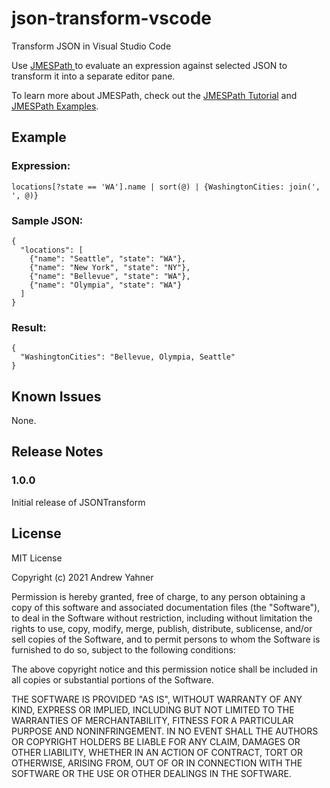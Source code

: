 # json-transform-vscode
Transform JSON in Visual Studio Code

Use [JMESPath ](https://jmespath.org) to evaluate an expression against selected JSON to transform it into a separate editor pane.

To learn more about JMESPath, check out the [JMESPath Tutorial](http://jmespath.org/tutorial.html) and [JMESPath Examples](https://jmespath.org/examples.html).

## Example

### Expression:
```
locations[?state == 'WA'].name | sort(@) | {WashingtonCities: join(', ', @)}
```

### Sample JSON:
```
{
  "locations": [
    {"name": "Seattle", "state": "WA"},
    {"name": "New York", "state": "NY"},
    {"name": "Bellevue", "state": "WA"},
    {"name": "Olympia", "state": "WA"}
  ]
}
```

### Result:
```
{
  "WashingtonCities": "Bellevue, Olympia, Seattle"
}
```

## Known Issues

None.

## Release Notes

### 1.0.0

Initial release of JSONTransform

## License

MIT License

Copyright (c) 2021 Andrew Yahner

Permission is hereby granted, free of charge, to any person obtaining a copy
of this software and associated documentation files (the "Software"), to deal
in the Software without restriction, including without limitation the rights
to use, copy, modify, merge, publish, distribute, sublicense, and/or sell
copies of the Software, and to permit persons to whom the Software is
furnished to do so, subject to the following conditions:

The above copyright notice and this permission notice shall be included in all
copies or substantial portions of the Software.

THE SOFTWARE IS PROVIDED "AS IS", WITHOUT WARRANTY OF ANY KIND, EXPRESS OR
IMPLIED, INCLUDING BUT NOT LIMITED TO THE WARRANTIES OF MERCHANTABILITY,
FITNESS FOR A PARTICULAR PURPOSE AND NONINFRINGEMENT. IN NO EVENT SHALL THE
AUTHORS OR COPYRIGHT HOLDERS BE LIABLE FOR ANY CLAIM, DAMAGES OR OTHER
LIABILITY, WHETHER IN AN ACTION OF CONTRACT, TORT OR OTHERWISE, ARISING FROM,
OUT OF OR IN CONNECTION WITH THE SOFTWARE OR THE USE OR OTHER DEALINGS IN THE
SOFTWARE.
